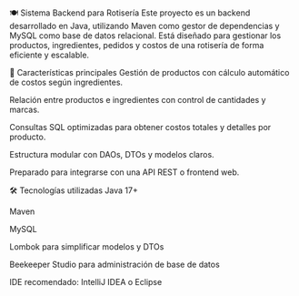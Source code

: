 🍽️ Sistema Backend para Rotisería
Este proyecto es un backend desarrollado en Java, utilizando Maven como gestor de dependencias y MySQL como base de datos relacional. Está diseñado para gestionar los productos, ingredientes, pedidos y costos de una rotisería de forma eficiente y escalable.

🚀 Características principales
Gestión de productos con cálculo automático de costos según ingredientes.

Relación entre productos e ingredientes con control de cantidades y marcas.

Consultas SQL optimizadas para obtener costos totales y detalles por producto.

Estructura modular con DAOs, DTOs y modelos claros.

Preparado para integrarse con una API REST o frontend web.

🛠️ Tecnologías utilizadas
Java 17+

Maven

MySQL

Lombok para simplificar modelos y DTOs

Beekeeper Studio para administración de base de datos

IDE recomendado: IntelliJ IDEA o Eclipse
